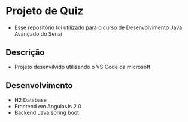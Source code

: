 # Projeto de Quiz
* Esse repositório foi utilizado para o curso de Desenvolvimento Java Avançado do Senai
## Descrição
* Projeto desenvilvido utilizando o VS Code da microsoft

## Desenvolvimento
* H2 Database
* Frontend em AngularJs 2.0
* Backend Java spring boot
  

